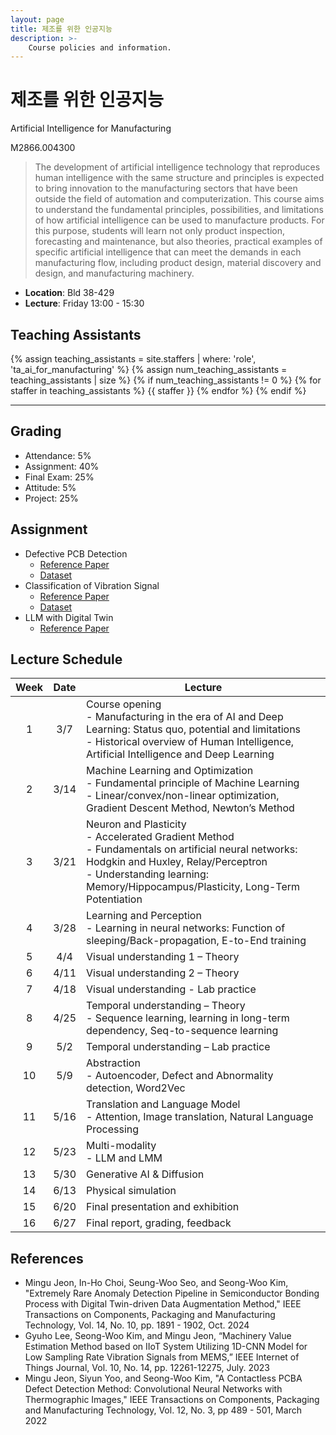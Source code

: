 ```yaml
---
layout: page
title: 제조를 위한 인공지능
description: >-
    Course policies and information.
---
```


# 제조를 위한 인공지능
Artificial Intelligence for Manufacturing

M2866.004300
> The development of artificial intelligence technology that reproduces human intelligence with the same structure and principles is expected to bring innovation to the manufacturing sectors that have been outside the field of automation and computerization. This course aims to understand the fundamental principles, possibilities, and limitations of how artificial intelligence can be used to manufacture products. For this purpose, students will learn not only product inspection, forecasting and maintenance, but also theories, practical examples of specific artificial intelligence that can meet the demands in each manufacturing flow, including product design, material discovery and design, and manufacturing machinery.

- __Location__: Bld 38-429
- __Lecture__: Friday 13:00 - 15:30
  


## Teaching Assistants
{% assign teaching_assistants = site.staffers | where: 'role', 'ta_ai_for_manufacturing' %}
{% assign num_teaching_assistants = teaching_assistants | size %}
{% if num_teaching_assistants != 0 %}
{% for staffer in teaching_assistants %}
{{ staffer }}
{% endfor %}
{% endif %}

---

## Grading
- Attendance: 5%
- Assignment: 40%
- Final Exam: 25%
- Attitude: 5%
- Project: 25%

## Assignment
- Defective PCB Detection
  - [Reference Paper](https://www.nature.com/articles/s41597-024-03656-8)    
  - [Dataset](https://figshare.com/articles/dataset/DsPCBSD_/24970329?file=44069552)
- Classification of Vibration Signal
  - [Reference Paper](https://ieeexplore.ieee.org/document/9078761)
  - [Dataset](https://engineering.case.edu/bearingdatacenter/download-data-file)
- LLM with Digital Twin
  - [Reference Paper](https://ieeexplore.ieee.org/document/10710900)


## Lecture Schedule

| Week | Date | Lecture | 
|:-------------------:|:-------------------:|-------------------------------------------------------------|
| 1	|3/7	|Course opening<br /> - Manufacturing in the era of AI and Deep Learning: Status quo, potential and limitations<br /> - Historical overview of Human Intelligence, Artificial Intelligence and Deep Learning
| 2|	3/14|	Machine Learning and Optimization<br /> - Fundamental principle of Machine Learning<br /> - Linear/convex/non-linear optimization, Gradient Descent Method, Newton’s Method	
| 3|	3/21|	Neuron and Plasticity<br /> - Accelerated Gradient Method<br /> - Fundamentals on artificial neural networks: Hodgkin and Huxley, Relay/Perceptron<br /> - Understanding learning: Memory/Hippocampus/Plasticity, Long-Term Potentiation
| 4|	3/28|	Learning and Perception<br /> - Learning in neural networks: Function of sleeping/Back-propagation, E-to-End training	
| 5|	4/4	|Visual understanding 1 – Theory
| 6|	4/11 |Visual understanding 2 – Theory
| 7|	4/18 |	Visual understanding - Lab practice
| 8|	4/25 |	Temporal understanding – Theory<br />- Sequence learning, learning in long-term dependency, Seq-to-sequence learning
| 9|	5/2	|Temporal understanding – Lab practice
| 10|	5/9 |	Abstraction<br /> - Autoencoder, Defect and Abnormality detection, Word2Vec
| 11|	5/16 |Translation and Language Model<br /> - Attention, Image translation, Natural Language Processing
| 12|	5/23 |Multi-modality<br /> - LLM and LMM
| 13|	5/30 |Generative AI & Diffusion
| 14|	6/13 |Physical simulation
| 15|	6/20 |	Final presentation and exhibition
| 16|	6/27 |	Final report, grading, feedback

## References
- Mingu Jeon, In-Ho Choi, Seung-Woo Seo, and Seong-Woo Kim, "Extremely Rare Anomaly Detection Pipeline in Semiconductor Bonding Process with Digital Twin-driven Data Augmentation Method," IEEE Transactions on Components, Packaging and Manufacturing Technology, Vol. 14, No. 10, pp. 1891 - 1902, Oct. 2024
- Gyuho Lee, Seong-Woo Kim, and Mingu Jeon, “Machinery Value Estimation Method based on IIoT System Utilizing 1D-CNN Model for Low Sampling Rate Vibration Signals from MEMS,” IEEE Internet of Things Journal, Vol. 10, No. 14, pp. 12261-12275, July. 2023
- Mingu Jeon, Siyun Yoo, and Seong-Woo Kim, "A Contactless PCBA Defect Detection Method: Convolutional Neural Networks with Thermographic Images," IEEE Transactions on Components, Packaging and Manufacturing Technology, Vol. 12, No. 3, pp 489 - 501, March 2022
